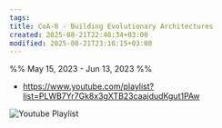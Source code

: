 ```yaml
---
tags: 
title: CoA-8 - Building Evolutionary Architectures
created: 2025-08-21T22:48:34+03:00
modified: 2025-08-21T23:10:15+03:00
---
```


%% May 15, 2023 - Jun 13, 2023 %%

- https://www.youtube.com/playlist?list=PLWB7Yr7Gk8x3gXTB23caajdudKgut1PAw

![Youtube Playlist](https://www.youtube.com/playlist?list=PLWB7Yr7Gk8x3gXTB23caajdudKgut1PAw)
